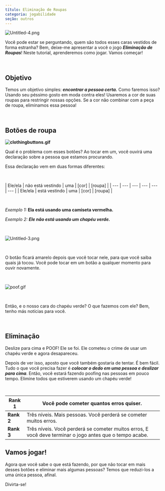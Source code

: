 ```yaml
---
título: Eliminação de Roupas
categoria: jogabilidade
seção: outros
---
```

![Untitled-4.png](https://help.Studycat.com/hc/article_attachments/34921324100889)

Você pode estar se perguntando, quem são todos esses caras vestidos de forma estranha? Bem, deixe-me apresentar a você o jogo ***Eliminação de Roupas***! Neste tutorial, aprenderemos como jogar. Vamos começar!

 

## **Objetivo**

Temos um objetivo simples: ***encontrar a pessoa certa.*** Como faremos isso? Usando seu péssimo gosto em moda contra eles! Usaremos a cor de suas roupas para restringir nossas opções. Se a cor não combinar com a peça de roupa, eliminamos essa pessoa!

 

## **Botões de roupa**

**![clothingbuttons.gif](https://help.Studycat.com/hc/article_attachments/34921310348441)**

Qual é o problema com esses botões? Ao tocar em um, você ouvirá uma declaração sobre a pessoa que estamos procurando.

Essa declaração vem em duas formas diferentes:

 

| Ele/ela | não está vestindo | uma | \[cor] | \[roupa] |
| --- | --- | --- | --- | --- | --- |
| Ele/ela | está vestindo | uma | \[cor] | \[roupa] |

 

*Exemplo 1:* **Ela está usando uma camiseta vermelha.**

*Exemplo 2:* ***Ele não está usando um chapéu verde.***

 

![Untitled-3.png](https://help.Studycat.com/hc/article_attachments/34921324104985)  

 

O botão ficará amarelo depois que você tocar nele, para que você saiba quais já tocou. Você pode tocar em um botão a qualquer momento para ouvir novamente. 

 

![poof.gif](https://help.Studycat.com/hc/article_attachments/34921324114329)

 

Então, e o nosso cara do chapéu verde? O que fazemos com ele? Bem, tenho más notícias para você.

 

## **Eliminação**

Deslize para cima e POOF! Ele se foi. Ele cometeu o crime de usar um chapéu verde e agora desapareceu.

Depois de ver isso, aposto que você também gostaria de tentar. É bem fácil. Tudo o que você precisa fazer é ***colocar o dedo em uma pessoa e deslizar para cima***. Então, você estará fazendo poofing nas pessoas em pouco tempo. Elimine todos que estiverem usando um chapéu verde!

 

| **Rank 1** | Você pode cometer quantos erros quiser. |
| --- | --- |
| **Rank 2** | Três níveis. Mais pessoas. Você perderá se cometer muitos erros. |
| **Rank 3** | Três níveis. Você perderá se cometer muitos erros, E você deve terminar o jogo antes que o tempo acabe. |

## 

## **Vamos jogar!**

Agora que você sabe o que está fazendo, por que não tocar em mais desses botões e eliminar mais algumas pessoas? Temos que reduzi-los a uma única pessoa, afinal.

Divirta-se!